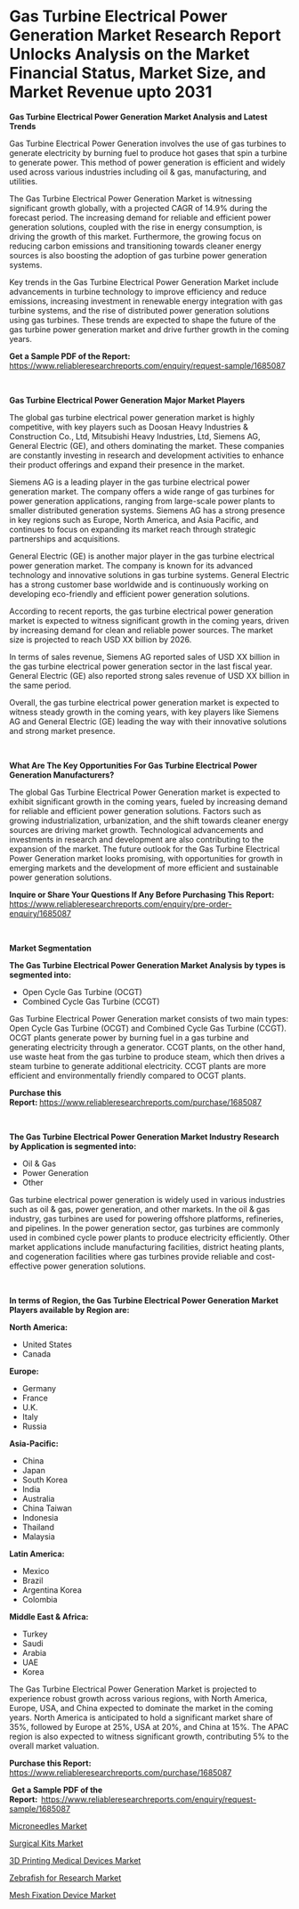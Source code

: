 <p><h1>Gas Turbine Electrical Power Generation Market Research Report Unlocks Analysis on the Market Financial Status, Market Size, and Market Revenue upto 2031</h1></p><p><strong>Gas Turbine Electrical Power Generation Market Analysis and Latest Trends</strong></p>
<p><p>Gas Turbine Electrical Power Generation involves the use of gas turbines to generate electricity by burning fuel to produce hot gases that spin a turbine to generate power. This method of power generation is efficient and widely used across various industries including oil & gas, manufacturing, and utilities.</p><p>The Gas Turbine Electrical Power Generation Market is witnessing significant growth globally, with a projected CAGR of 14.9% during the forecast period. The increasing demand for reliable and efficient power generation solutions, coupled with the rise in energy consumption, is driving the growth of this market. Furthermore, the growing focus on reducing carbon emissions and transitioning towards cleaner energy sources is also boosting the adoption of gas turbine power generation systems.</p><p>Key trends in the Gas Turbine Electrical Power Generation Market include advancements in turbine technology to improve efficiency and reduce emissions, increasing investment in renewable energy integration with gas turbine systems, and the rise of distributed power generation solutions using gas turbines. These trends are expected to shape the future of the gas turbine power generation market and drive further growth in the coming years.</p></p>
<p><strong>Get a Sample PDF of the Report:&nbsp;</strong> <a href="https://www.reliableresearchreports.com/enquiry/request-sample/1685087">https://www.reliableresearchreports.com/enquiry/request-sample/1685087</a></p>
<p>&nbsp;</p>
<p><strong>Gas Turbine Electrical Power Generation Major Market Players</strong></p>
<p><p>The global gas turbine electrical power generation market is highly competitive, with key players such as Doosan Heavy Industries & Construction Co., Ltd, Mitsubishi Heavy Industries, Ltd, Siemens AG, General Electric (GE), and others dominating the market. These companies are constantly investing in research and development activities to enhance their product offerings and expand their presence in the market.</p><p>Siemens AG is a leading player in the gas turbine electrical power generation market. The company offers a wide range of gas turbines for power generation applications, ranging from large-scale power plants to smaller distributed generation systems. Siemens AG has a strong presence in key regions such as Europe, North America, and Asia Pacific, and continues to focus on expanding its market reach through strategic partnerships and acquisitions.</p><p>General Electric (GE) is another major player in the gas turbine electrical power generation market. The company is known for its advanced technology and innovative solutions in gas turbine systems. General Electric has a strong customer base worldwide and is continuously working on developing eco-friendly and efficient power generation solutions.</p><p>According to recent reports, the gas turbine electrical power generation market is expected to witness significant growth in the coming years, driven by increasing demand for clean and reliable power sources. The market size is projected to reach USD XX billion by 2026.</p><p>In terms of sales revenue, Siemens AG reported sales of USD XX billion in the gas turbine electrical power generation sector in the last fiscal year. General Electric (GE) also reported strong sales revenue of USD XX billion in the same period.</p><p>Overall, the gas turbine electrical power generation market is expected to witness steady growth in the coming years, with key players like Siemens AG and General Electric (GE) leading the way with their innovative solutions and strong market presence.</p></p>
<p>&nbsp;</p>
<p><strong>What Are The Key Opportunities For Gas Turbine Electrical Power Generation Manufacturers?</strong></p>
<p><p>The global Gas Turbine Electrical Power Generation market is expected to exhibit significant growth in the coming years, fueled by increasing demand for reliable and efficient power generation solutions. Factors such as growing industrialization, urbanization, and the shift towards cleaner energy sources are driving market growth. Technological advancements and investments in research and development are also contributing to the expansion of the market. The future outlook for the Gas Turbine Electrical Power Generation market looks promising, with opportunities for growth in emerging markets and the development of more efficient and sustainable power generation solutions.</p></p>
<p><strong>Inquire or Share Your Questions If Any Before Purchasing This Report:</strong> <a href="https://www.reliableresearchreports.com/enquiry/pre-order-enquiry/1685087">https://www.reliableresearchreports.com/enquiry/pre-order-enquiry/1685087</a></p>
<p>&nbsp;</p>
<p><strong>Market Segmentation</strong></p>
<p><strong>The Gas Turbine Electrical Power Generation Market Analysis by types is segmented into:</strong></p>
<p><ul><li>Open Cycle Gas Turbine (OCGT)</li><li>Combined Cycle Gas Turbine (CCGT)</li></ul></p>
<p><p>Gas Turbine Electrical Power Generation market consists of two main types: Open Cycle Gas Turbine (OCGT) and Combined Cycle Gas Turbine (CCGT). OCGT plants generate power by burning fuel in a gas turbine and generating electricity through a generator. CCGT plants, on the other hand, use waste heat from the gas turbine to produce steam, which then drives a steam turbine to generate additional electricity. CCGT plants are more efficient and environmentally friendly compared to OCGT plants.</p></p>
<p><strong>Purchase this Report:&nbsp;</strong><a href="https://www.reliableresearchreports.com/purchase/1685087">https://www.reliableresearchreports.com/purchase/1685087</a></p>
<p>&nbsp;</p>
<p><strong>The Gas Turbine Electrical Power Generation Market Industry Research by Application is segmented into:</strong></p>
<p><ul><li>Oil & Gas</li><li>Power Generation</li><li>Other</li></ul></p>
<p><p>Gas turbine electrical power generation is widely used in various industries such as oil & gas, power generation, and other markets. In the oil & gas industry, gas turbines are used for powering offshore platforms, refineries, and pipelines. In the power generation sector, gas turbines are commonly used in combined cycle power plants to produce electricity efficiently. Other market applications include manufacturing facilities, district heating plants, and cogeneration facilities where gas turbines provide reliable and cost-effective power generation solutions.</p></p>
<p>&nbsp;</p>
<p><strong>In terms of Region, the Gas Turbine Electrical Power Generation Market Players available by Region are:</strong></p>
<p>
    <p> <strong> North America: </strong>
        <ul>
            <li>United States</li>
            <li>Canada</li>
        </ul>
        </p> 
    <p> <strong> Europe: </strong>
        <ul>
            <li>Germany</li>
            <li>France</li>
            <li>U.K.</li>
            <li>Italy</li>
            <li>Russia</li>
        </ul>
        </p> 
    <p> <strong> Asia-Pacific: </strong>
        <ul>
            <li>China</li>
            <li>Japan</li>
            <li>South Korea</li>
            <li>India</li>
            <li>Australia</li>
            <li>China Taiwan</li>
            <li>Indonesia</li>
            <li>Thailand</li>
            <li>Malaysia</li>
        </ul>
        </p> 
    <p> <strong> Latin America: </strong>
        <ul>
            <li>Mexico</li>
            <li>Brazil</li>
            <li>Argentina Korea</li>
            <li>Colombia</li>
        </ul>
        </p> 
    <p> <strong> Middle East & Africa: </strong>
        <ul>
            <li>Turkey</li>
            <li>Saudi</li>
            <li>Arabia</li>
            <li>UAE</li>
            <li>Korea</li>
        </ul>
    </p>
    </p>
<p><p>The Gas Turbine Electrical Power Generation Market is projected to experience robust growth across various regions, with North America, Europe, USA, and China expected to dominate the market in the coming years. North America is anticipated to hold a significant market share of 35%, followed by Europe at 25%, USA at 20%, and China at 15%. The APAC region is also expected to witness significant growth, contributing 5% to the overall market valuation.</p></p>
<p><strong>Purchase this Report: </strong><a href="https://www.reliableresearchreports.com/purchase/1685087">https://www.reliableresearchreports.com/purchase/1685087</a></p>
<p>&nbsp;<strong>Get a Sample PDF of the Report:&nbsp;&nbsp;</strong><a href="https://www.reliableresearchreports.com/enquiry/request-sample/1685087">https://www.reliableresearchreports.com/enquiry/request-sample/1685087</a></p>
<p><strong></strong></p>
<p><p><a href="https://medium.com/@cletusdoyle654/microneedles-market-comprehensive-assessment-by-type-application-and-geography-cb579824df40">Microneedles Market</a></p><p><a href="https://medium.com/@cletusdoyle654/surgical-kits-market-size-market-outlook-and-market-forecast-2024-to-2031-04dfc65267b9">Surgical Kits Market</a></p><p><a href="https://medium.com/@cletusdoyle654/3d-printing-medical-devices-market-exploring-market-share-market-trends-and-future-growth-80b19615229c">3D Printing Medical Devices Market</a></p><p><a href="https://medium.com/@cletusdoyle654/zebrafish-for-research-market-analysis-its-cagr-market-segmentation-and-global-industry-overview-2c398ea53092">Zebrafish for Research Market</a></p><p><a href="https://medium.com/@cletusdoyle654/mesh-fixation-device-market-insights-into-market-cagr-market-trends-and-growth-strategies-21c3d311043d">Mesh Fixation Device Market</a></p></p>